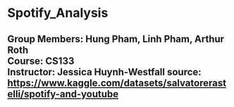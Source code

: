 # Spotify_Analysis
**Group Members:** Hung Pham, Linh Pham, Arthur Roth  
**Course:** CS133  
**Instructor:** Jessica Huynh-Westfall
**source**: https://www.kaggle.com/datasets/salvatorerastelli/spotify-and-youtube
---

